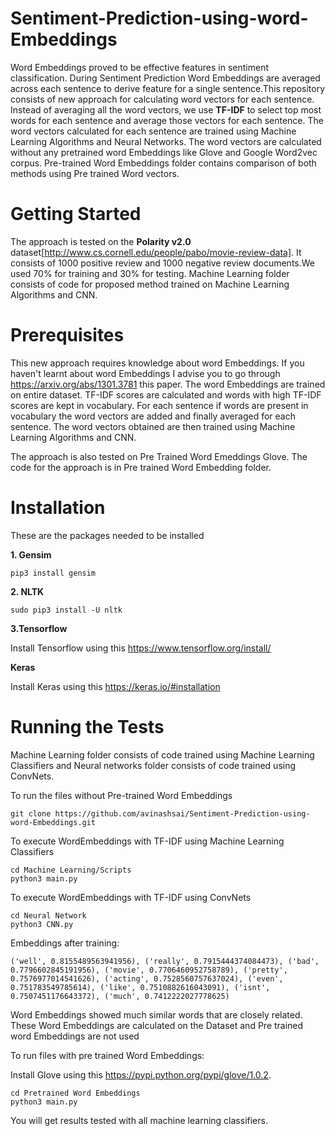 # Sentiment-Prediction-using-word-Embeddings

Word Embeddings proved to be effective features in sentiment classification. During Sentiment Prediction Word Embeddings are averaged across each sentence to derive feature for a single sentence.This repository consists of new approach for calculating word vectors for each sentence. Instead of averaging all the word vectors, we use **TF-IDF** to select top most words for each sentence and average those vectors for each sentence. The word vectors calculated for each sentence are trained using Machine Learning Algorithms and Neural Networks. The word vectors are calculated without any pretrained word Embeddings like Glove and Google Word2vec corpus. Pre-trained Word Embeddings folder contains comparison of both methods using Pre trained Word vectors.

# Getting Started

The approach is tested on the **Polarity v2.0** dataset[http://www.cs.cornell.edu/people/pabo/movie-review-data]. It consists of 1000 positive review and 1000 negative review documents.We used 70% for training and 30% for testing. Machine Learning folder consists of code for proposed method trained on Machine Learning Algorithms and CNN.

# Prerequisites 
This new approach requires knowledge about word Embeddings. If you haven't learnt about word Embeddings I advise you to go through https://arxiv.org/abs/1301.3781 this paper. The word Embeddings are trained on entire dataset. TF-IDF scores are calculated and words with high TF-IDF scores are kept in vocabulary. For each sentence if words are present in vocabulary the word vectors are added and finally averaged for each sentence. The word vectors obtained are then trained using Machine Learning Algorithms and CNN.

The approach is also tested on Pre Trained Word Emeddings Glove. The code for the approach is in Pre trained Word Embedding folder.

# Installation

These are the packages needed to be installed 

**1. Gensim**  
```
pip3 install gensim

```
**2. NLTK** 
```
sudo pip3 install -U nltk

```
**3.Tensorflow**

Install Tensorflow using this https://www.tensorflow.org/install/

**Keras**

Install Keras using this https://keras.io/#installation

# Running the Tests

Machine Learning folder consists of code trained using Machine Learning Classifiers and Neural networks folder consists of code trained using  ConvNets.

To run the files without Pre-trained Word Embeddings

```
git clone https://github.com/avinashsai/Sentiment-Prediction-using-word-Embeddings.git 

```

To execute WordEmbeddings with TF-IDF using  Machine Learning Classifiers

```
cd Machine Learning/Scripts
python3 main.py

```
To execute WordEmbeddings with TF-IDF using ConvNets

```
cd Neural Network
python3 CNN.py

```
Embeddings after training:

```
('well', 0.8155489563941956), ('really', 0.7915444374084473), ('bad', 0.7796602845191956), ('movie', 0.7706460952758789), ('pretty', 0.7576977014541626), ('acting', 0.7528560757637024), ('even', 0.751783549785614), ('like', 0.7510882616043091), ('isnt', 0.7507451176643372), ('much', 0.7412222027778625)

```
Word Embeddings showed much similar words that are closely related. These Word Embeddings are calculated on the Dataset and Pre trained word Embeddings are not used



To run files with pre trained Word Embeddings:

Install Glove using this https://pypi.python.org/pypi/glove/1.0.2.

```
cd Pretrained Word Embeddings
python3 main.py

```
You will get results tested with all machine learning classifiers.
